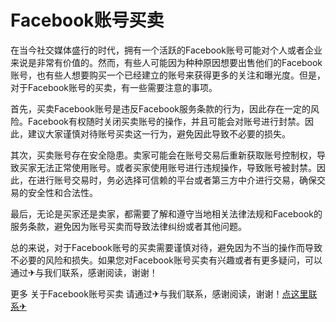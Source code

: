 # Facebook账号买卖

在当今社交媒体盛行的时代，拥有一个活跃的Facebook账号可能对个人或者企业来说是非常有价值的。然而，有些人可能因为种种原因想要出售他们的Facebook账号，也有些人想要购买一个已经建立的账号来获得更多的关注和曝光度。但是，对于Facebook账号的买卖，有一些需要注意的事项。

首先，买卖Facebook账号是违反Facebook服务条款的行为，因此存在一定的风险。Facebook有权随时关闭买卖账号的操作，并且可能会对账号进行封禁。因此，建议大家谨慎对待账号买卖这一行为，避免因此导致不必要的损失。

其次，买卖账号存在安全隐患。卖家可能会在账号交易后重新获取账号控制权，导致买家无法正常使用账号。或者买家使用账号进行违规操作，导致账号被封禁。因此，在进行账号交易时，务必选择可信赖的平台或者第三方中介进行交易，确保交易的安全性和合法性。

最后，无论是买家还是卖家，都需要了解和遵守当地相关法律法规和Facebook的服务条款，避免因为账号买卖而导致法律纠纷或者其他问题。

总的来说，对于Facebook账号的买卖需要谨慎对待，避免因为不当的操作而导致不必要的风险和损失。如果您对Facebook账号买卖有兴趣或者有更多疑问，可以通过✈与我们联系，感谢阅读，谢谢！

更多 关于Facebook账号买卖 请通过✈与我们联系，感谢阅读，谢谢！[点这里联系✈](https://www.k02.cc)